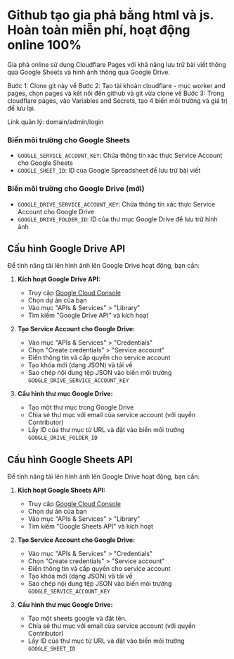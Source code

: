 # Github tạo gia phả bằng html và js. Hoàn toàn miễn phí, hoạt động online 100%

Gia phả online sử dụng Cloudflare Pages với khả năng lưu trữ bài viết thông qua Google Sheets và hình ảnh thông qua Google Drive.

Bước 1: Clone git này về
Bước 2: Tạo tài khoản cloudflare - mục worker and pages, chọn pages và kết nối đến github và git vừa clone về
Bước 3: Trong cloudflare pages, vào Variables and Secrets, tạo 4 biến môi trường và giá trị để lưu lại.

Link quản lý: domain/admin/login

### Biến môi trường cho Google Sheets
- `GOOGLE_SERVICE_ACCOUNT_KEY`: Chứa thông tin xác thực Service Account cho Google Sheets
- `GOOGLE_SHEET_ID`: ID của Google Spreadsheet để lưu trữ bài viết

### Biến môi trường cho Google Drive (mới)
- `GOOGLE_DRIVE_SERVICE_ACCOUNT_KEY`: Chứa thông tin xác thực Service Account cho Google Drive
- `GOOGLE_DRIVE_FOLDER_ID`: ID của thư mục Google Drive để lưu trữ hình ảnh

## Cấu hình Google Drive API

Để tính năng tải lên hình ảnh lên Google Drive hoạt động, bạn cần:

1. **Kích hoạt Google Drive API:**
   - Truy cập [Google Cloud Console](https://console.cloud.google.com/)
   - Chọn dự án của bạn
   - Vào mục "APIs & Services" > "Library"
   - Tìm kiếm "Google Drive API" và kích hoạt
   
2. **Tạo Service Account cho Google Drive:**
   - Vào mục "APIs & Services" > "Credentials"
   - Chọn "Create credentials" > "Service account"
   - Điền thông tin và cấp quyền cho service account
   - Tạo khóa mới (dạng JSON) và tải về
   - Sao chép nội dung tệp JSON vào biến môi trường `GOOGLE_DRIVE_SERVICE_ACCOUNT_KEY`

3. **Cấu hình thư mục Google Drive:**
   - Tạo một thư mục trong Google Drive
   - Chia sẻ thư mục với email của service account (với quyền Contributor)
   - Lấy ID của thư mục từ URL và đặt vào biến môi trường `GOOGLE_DRIVE_FOLDER_ID`

## Cấu hình Google Sheets API

Để tính năng tải lên hình ảnh lên Google Drive hoạt động, bạn cần:

1. **Kích hoạt Google Sheets API:**
   - Truy cập [Google Cloud Console](https://console.cloud.google.com/)
   - Chọn dự án của bạn
   - Vào mục "APIs & Services" > "Library"
   - Tìm kiếm "Google Sheets API" và kích hoạt
   
2. **Tạo Service Account cho Google Drive:**
   - Vào mục "APIs & Services" > "Credentials"
   - Chọn "Create credentials" > "Service account"
   - Điền thông tin và cấp quyền cho service account
   - Tạo khóa mới (dạng JSON) và tải về
   - Sao chép nội dung tệp JSON vào biến môi trường `GOOGLE_SERVICE_ACCOUNT_KEY`

3. **Cấu hình thư mục Google Drive:**
   - Tạo một sheets google và đặt tên.
   - Chia sẻ thư mục với email của service account (với quyền Contributor)
   - Lấy ID của thư mục từ URL và đặt vào biến môi trường `GOOGLE_SHEET_ID`

